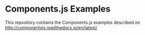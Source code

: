 # Components.js Examples

This repository contains the Components.js examples described on http://componentsjs.readthedocs.io/en/latest/

